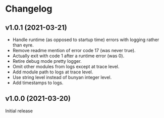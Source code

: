# Changelog

## v1.0.1 (2021-03-21)

- Handle runtime (as opposed to startup time) errors with logging rather than eyre.
- Remove readme mention of error code 17 (was never true).
- Actually exit with code 1 after a runtime error (was 0).
- Retire debug mode pretty logger.
- Omit other modules from logs except at trace level.
- Add module path to logs at trace level.
- Use string level instead of bunyan integer level.
- Add timestamps to logs.

## v1.0.0 (2021-03-20)

Initial release
